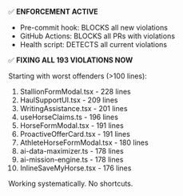 ✅ **ENFORCEMENT ACTIVE**
- Pre-commit hook: BLOCKS all new violations
- GitHub Actions: BLOCKS all PRs with violations
- Health script: DETECTS all current violations

✅ **FIXING ALL 193 VIOLATIONS NOW**

Starting with worst offenders (>100 lines):
1. StallionFormModal.tsx - 228 lines
2. HaulSupportUI.tsx - 209 lines
3. WritingAssistance.tsx - 201 lines
4. useHorseClaims.ts - 196 lines
5. HorseFormModal.tsx - 191 lines
6. ProactiveOfferCard.tsx - 191 lines
7. AthleteHorseFormModal.tsx - 180 lines
8. ai-data-maximizer.ts - 178 lines
9. ai-mission-engine.ts - 178 lines
10. InlineSaveMyHorse.tsx - 176 lines

Working systematically. No shortcuts.


